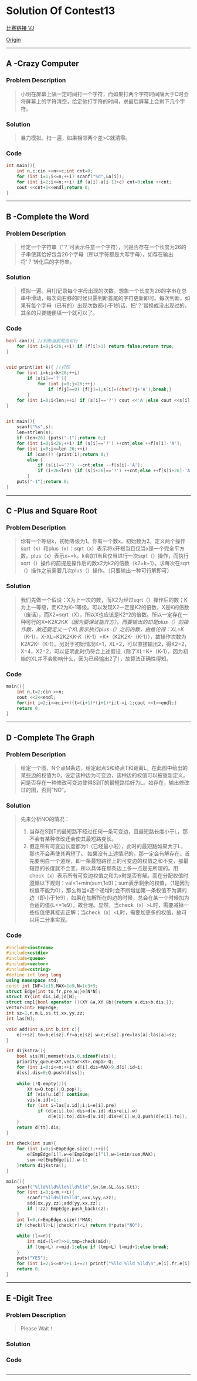 # Solution Of Contest13


[比赛链接 VJ](https://vjudge.net/contest/168406)

[Origin](http://codeforces.com/contest/375)

------------------------------

## A -Crazy Computer
### Problem Description
> 小明在屏幕上隔一定时间打一个字符，而如果打两个字符时间隔大于C时会将屏幕上的字符清空，给定他打字符的时间，求最后屏幕上会剩下几个字符。

### Solution
> 暴力模拟。扫一遍，如果相邻两个差>C就清零。

### Code

```cpp
int main(){
	int n,c;cin >>n>>c;int cnt=0;
	for (int i=1;i<=n;++i) scanf("%d",&a[i]);
	for (int i=2;i<=n;++i) if (a[i]-a[i-1]>c) cnt=0;else ++cnt;
	cout <<cnt+1<<endl;return 0;
}
```

-----------------------

## B -Complete the Word
### Problem Description
> 给定一个字符串（‘？’可表示任意一个字符），问是否存在一个长度为26的子串使其恰好包含26个字母（所以字符都是大写字母），如存在输出将‘？’转化后的字符串。

### Solution
> 模拟一遍。用f[]记录每个字母出现的次数。想象一个长度为26的字串在总串中滑动，每次向右移的时候只需判断首尾的字符更新即可。每次判断，如果有每个字母（已有的）出现次数都小于1的话，把‘？’替换成没出现过的，其余的只要随便填一个就可以了。

### Code
```cpp
bool can(){ //判断当前是否可行
	for (int i=0;i<26;++i) if (f[i]>1) return false;return true;
}


void print(int k){ //打印
	for (int i=k;i<k+26;++i)
		if (s[i]=='?'){
			for (int j=0;j<26;++j) 
				if (f[j]==0) {f[j]=1;s[i]=(char)(j+'A');break;}
		}
	for (int i=0;i<len;++i) if (s[i]=='?') cout <<'A';else cout <<s[i];
}


int main(){
	scanf("%s",s);
	len=strlen(s);
	if (len<26) {puts("-1");return 0;}
	for (int i=0;i<26;++i) if (s[i]=='?') ++cnt;else ++f[s[i]-'A'];
	for (int i=0;i<=len-26;++i)
		if (can()) {print(i);return 0;}
		else {
			if (s[i]=='?') --cnt;else --f[s[i]-'A'];
			if (i+26<len) {if (s[i+26]=='?') ++cnt;else ++f[s[i+26]-'A'];}
		}
	puts("-1");return 0;
}
```

*****

## C -Plus and Square Root
### Problem Description
> 你有一个等级k，初始等级为1。你有一个数x，初始数为2。定义两个操作sqrt（x）和plus（x）：sqrt（x）表示将x开根当且仅当x是一个完全平方数。plus（x）表示x+=k。k会加1当且仅当进行一次sqrt（）操作，而执行sqrt（）操作的前提是操作后的数x2为k2的倍数（k2=k+1）。求每次在sqrt（）操作之前需要几次plus（）操作。（只要输出一种可行解即可）

### Solution
> 我们先做一个假设：X为上一次的数，而X2为经过sqrt（）操作后的数；K为上一等级，而K2为K+1等级。可以发现X2一定是K2的倍数，X是K的倍数（废话），而X2=sqrt（X），所以X也应该是K2^2的倍数。所以一定存在一种可行的X=K2*K2*K*K（因为要保证能开方）。而要输出的却是plus（）的操作数，故还要定义一个XL表示执行plus（）之前的数，由推论得：XL=K*（K-1），X-XL=K2*K2*K*K-K*（K-1）=K*（K2*K2*K-（K-1）），故操作次数为K2*K2*K-（K-1）。另对于初始情况K=1，XL=2，可以直接输出2，得K2=2，X=4，X2=2，可以证明此时仍符合上述假设（除了XL=K*（K-1），因为初始的XL并不会影响什么，因为已经输出2了），故算法正确性得知。

### Code
```cpp
main(){
	int n,t=2;cin >>n;
	cout <<2<<endl;
	for(int i=2;i<=n;i++){t=(i+1)*(i+1)*i;t-=i-1;cout <<t<<endl;}
	return 0;
}
```

-------------------

## D -Complete The Graph
### Problem Description
> 给定一个图，N个点M条边，给定起点S和终点T和距离L。在此图中给出的某些边的权值为0，设定该种边为可变边，该种边的权值可以被重新定义。问是否存在一种修改可变边使得S到T的最短路恰好为L。如存在，输出修改过的图，否则”NO“。

### Solution
> 先来分析NO的情况：
> 1. 当存在S到T的最短路不经过任何一条可变边，且最短路长度小于L，那不会有某种修改还会使其最短路变长。
> 2. 假定所有可变边长度都为1（已经最小啦），此时的最短路如果大于L，那也不会再使其再短了。
> 如果没有上述情况的，那一定会有解存在。首先要明白一个道理，即一条最短路径上的可变边的权值之和不变，那最短路的长度就不会变，所以具体在那条边上多一点是无所谓的。用check（x）表示所有可变边权值之和为x时是否有解。而在分配权值时遵循以下规则：val=1+min(sum,1e9)；sum表示剩余的权值，（1是因为权值不能为0），那么每当x逐个递增时会不断增加第一条权值不为满的边（即小于1e9），如果在加解所在的边的时候，总会在某一个时候加为合适的值{L<=1e9），故合理。显然，当check（x）>L时，需要减掉一些权值使其接近正解；当check（x）<L时，需要加更多的权值，故可以用二分来实现。

### Code
```cpp
#include<iostream>
#include<cstdio>
#include<queue>
#include<vector>
#include<cstring>
#define int long long
using namespace std;
const int INF=1e15,MAX=1e9,N=1e3+9;
struct Edge{int to,fr,pre,w;}e[N*N];
struct XY{int dis,id;}d[N];
struct cmp1{bool operator ()(XY &a,XY &b){return a.dis>b.dis;}};
vector<int> EmpEdge;
int sz=1,n,m,L,ss,tt,xx,yy,zz;
int las[N];

void add(int a,int b,int c){
	e[++sz].to=b;e[sz].fr=a;e[sz].w=c;e[sz].pre=las[a];las[a]=sz;
}

int dijkstra(){
	bool vis[N];memset(vis,0,sizeof(vis));
	priority_queue<XY,vector<XY>,cmp1> Q;
	for (int i=0;i<=n;++i) d[i].dis=MAX+9,d[i].id=i;
	d[ss].dis=0;Q.push(d[ss]);
	
	while (!Q.empty()){
		XY u=Q.top();Q.pop();
		if (vis[u.id]) continue;
		vis[u.id]=1;
		for (int i=las[u.id];i;i=e[i].pre)
			if (d[e[i].to].dis>d[u.id].dis+e[i].w)
				d[e[i].to].dis=d[u.id].dis+e[i].w,Q.push(d[e[i].to]);
	}
	return d[tt].dis;
}

int check(int sum){
	for (int i=0;i<EmpEdge.size();++i){
		e[EmpEdge[i]].w=e[EmpEdge[i]^1].w=1+min(sum,MAX);
		sum-=e[EmpEdge[i]].w-1;
	}return dijkstra();
}

main(){
	scanf("%lld%lld%lld%lld%lld",&n,&m,&L,&ss,&tt);
	for (int i=0;i<m;++i){
		scanf("%lld%lld%lld",&xx,&yy,&zz);
		add(xx,yy,zz);add(yy,xx,zz);
		if (!zz) EmpEdge.push_back(sz);
	}
	int l=0,r=EmpEdge.size()*MAX;
	if (check(l)>L||check(r)<L) return 0*puts("NO");
	
	while (l<=r){
		int mid=(l+r)>>1,tmp=check(mid);
		if (tmp>L) r=mid-1;else if (tmp<L) l=mid+1;else break;
	}
	puts("YES");
	for (int i=2;i<=m*2+1;i+=2) printf("%lld %lld %lld\n",e[i].fr,e[i].to,e[i].w);
	return 0;
}
```

-------------------------

## E -Digit Tree
### Problem Description
> Please Wait！

### Solution
> 

### Code
```cpp

```

*****
